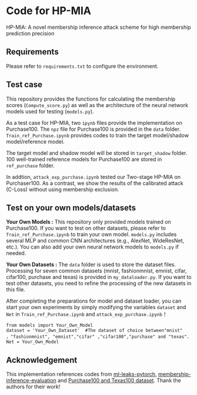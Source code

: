 # Code for HP-MIA

HP-MIA: A novel membership inference attack scheme for high membership prediction precision

## Requirements
Please refer to `requirements.txt` to configure the environment.

## Test case 

This repository provides the functions for calculating the membership scores (`Compute_score.py`) as well as the architecture of the neural network models used for testing (`models.py`). 

As a test case for HP-MIA, two `ipynb` files provide the implementation on Purchase100. The `npz` file for Purchase100 is provided in the `data` folder. `Train_ref_Purchase.ipynb` provides codes to train the target model/shadow model/reference model. 

The target model and shadow model will be stored in `target_shadow` folder. 100 well-trained reference models for Purchase100 are stored in `ref_purchase` folder. 

In addtion, `attack_exp_purchase.ipynb` tested our Two-stage HP-MIA on Purchaser100. As a contrast, we show the results of the calibrated attack (C-Loss) without using membership exclusion.

## Test on your own models/datasets

**Your Own Models :** This repository only provided models trained on Purchase100. If you want to test on other datasets, please refer to `Train_ref_Purchase.ipynb` to train your own model. `models.py` includes several MLP and common CNN architectures (e.g., AlexNet, WideResNet, etc.). You can also add your own neural network models to `models.py` if needed.

**Your Own Datasets :** The `data` folder is used to store the dataset files. Processing for seven common datasets (mnist, fashionmnist, emnist, cifar, cifar100, purchase and texas) is provided in `my_dataloader.py`. If you want to test other datasets, you need to refine the processing of the new datasets in this file. 

After completing the preparations for model and dataset loader, you can start your own experiments by simply modifying the variables `dataset` and `Net` in `Train_ref_Purchase.ipynb` and `attack_exp_purchase.ipynb`！

```
from models import Your_Own_Model
dataset = 'Your_Own_Dataset'  #The dataset of choice between"mnist"  ，"fashionmnist", "emnist","cifar" ,"cifar100","purchase" and "texas".
Net = Your_Own_Model
```

## Acknowledgement
This implementation references codes from [ml-leaks-pytorch](https://github.com/GeorgeTzannetos/ml-leaks-pytorch), 
[membership-inference-evaluation](https://github.com/inspire-group/membership-inference-evaluation) and [Purchase100 and Texas100 dataset](https://github.com/xehartnort/Purchase100-Texas100-datasets). Thank the authors for their  work!
